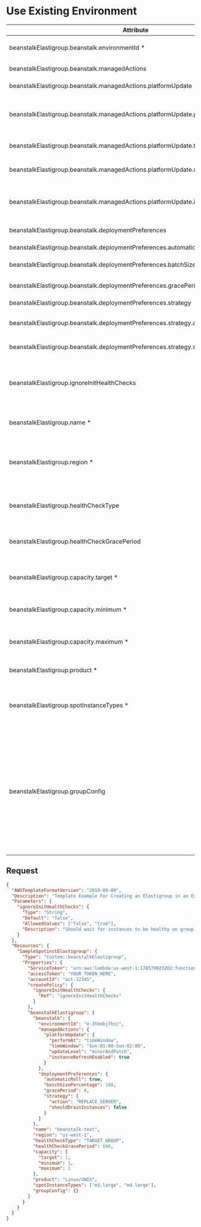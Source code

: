 # Use Existing Environment

| **Attribute**                                                                       | **Type**    | **Description**                                                                                                                                                                                                                                                                                                                                                                                                            |
| ----------------------------------------------------------------------------------- | ----------- | -------------------------------------------------------------------------------------------------------------------------------------------------------------------------------------------------------------------------------------------------------------------------------------------------------------------------------------------------------------------------------------------------------------------------- |
| beanstalkElastigroup.beanstalk.environmentId \*                                     | **String**  | The beanstalk environment ID<br>Example: `e-12345`                                                                                                                                                                                                                                                                                                                                                                         |
| beanstalkElastigroup.beanstalk.managedActions                                       | **Object**  | managedActions schema                                                                                                                                                                                                                                                                                                                                                                                                      |
| beanstalkElastigroup.beanstalk.managedActions.platformUpdate                        | **Object**  | platformUpdate schema                                                                                                                                                                                                                                                                                                                                                                                                      |
| beanstalkElastigroup.beanstalk.managedActions.platformUpdate.performAt              | **String**  | Either never or timeWindow. if set to timeWindow then timeWindow parameter must be set                                                                                                                                                                                                                                                                                                                                     |
| beanstalkElastigroup.beanstalk.managedActions.platformUpdate.timeWindow             | **String**  | Time window range<br>Example: `ddd:hh:mm-ddd:hh:mm`                                                                                                                                                                                                                                                                                                                                                                        |
| beanstalkElastigroup.beanstalk.managedActions.platformUpdate.updateLevel            | **String**  | Can be either patch` or minorAndPatch (default)                                                                                                                                                                                                                                                                                                                                                                            |
| beanstalkElastigroup.beanstalk.managedActions.platformUpdate.instanceRefreshEnabled | **Boolean** | If the flag is set to true and at the end of the time window there is no available update, the group will be rolled                                                                                                                                                                                                                                                                                                        |
| beanstalkElastigroup.beanstalk.deploymentPreferences                                | **String**  | deploymentPreferences schema                                                                                                                                                                                                                                                                                                                                                                                               |
| beanstalkElastigroup.beanstalk.deploymentPreferences.automaticRoll                  | **String**  | Should roll automatically                                                                                                                                                                                                                                                                                                                                                                                                  |
| beanstalkElastigroup.beanstalk.deploymentPreferences.batchSizePercentage            | **String**  | Size of patch for roll as a percent                                                                                                                                                                                                                                                                                                                                                                                        |
| beanstalkElastigroup.beanstalk.deploymentPreferences.gracePeriod                    | **String**  | Amount of time between each batch in a roll                                                                                                                                                                                                                                                                                                                                                                                |
| beanstalkElastigroup.beanstalk.deploymentPreferences.strategy                       | **String**  | Strategy schema                                                                                                                                                                                                                                                                                                                                                                                                            |
| beanstalkElastigroup.beanstalk.deploymentPreferences.strategy.action                | **String**  | Action type<br>Example: `REPLACE_SERVER`, `RESTART_SERVER`                                                                                                                                                                                                                                                                                                                                                                 |
| beanstalkElastigroup.beanstalk.deploymentPreferences.strategy.shouldDrainInstances  | **String**  | Should instances be drained while rolling                                                                                                                                                                                                                                                                                                                                                                                  |
| beanstalkElastigroup.ignoreInitHealthChecks                                         | **String**  | Determines whether Elasitgroup should wait for the instances to be healthy in order to complete the group's creation<br>Example: `False`                                                                                                                                                                                                                                                                                   |
| beanstalkElastigroup.name \*                                                        | **String**  | The name to give the Spot Elastigroup<br>Example: `MyBeanstalkEG`                                                                                                                                                                                                                                                                                                                                                          |
| beanstalkElastigroup.region \*                                                      | **String**  | The region of the existing Beanstalk environment. The new Elastigroup will be created in the same region.<br>Example: `us-west-2`                                                                                                                                                                                                                                                                                          |
| beanstalkElastigroup.healthCheckType                                                | **String**  | How Elastigroup will preform health checks. Valid values: TARGET_GROUP                                                                                                                                                                                                                                                                                                                                                     | ELB | EC2 | NONE |
| beanstalkElastigroup.healthCheckGracePeriod                                         | **Integer** | Time to wait before starting health checks on the instances in the Elastigroup.<br>Example: `600`                                                                                                                                                                                                                                                                                                                          |
| beanstalkElastigroup.capacity.target \*                                             | **Integer** | The number of instances the Elastigroup will launch.<br>Example: `2`                                                                                                                                                                                                                                                                                                                                                       |
| beanstalkElastigroup.capacity.minimum \*                                            | **Integer** | The minimum number of instances allowed in the Elastigroup.<br>Example: `1`                                                                                                                                                                                                                                                                                                                                                |
| beanstalkElastigroup.capacity.maximum \*                                            | **Integer** | The maximum number of instances allowed in the Elastigorup.<br>Example: `3`                                                                                                                                                                                                                                                                                                                                                |
| beanstalkElastigroup.product \*                                                     | **String**  | A valid AWS product type.<br>Example: `Linux/UNIX`                                                                                                                                                                                                                                                                                                                                                                         |
| beanstalkElastigroup.spotInstanceTypes \*                                           | **Array**   | A list of EC2 instance types that the Elastigroup is allowed to choose from.<br>Example: `["m3.large", "m4.large"]`                                                                                                                                                                                                                                                                                                        |
| beanstalkElastigroup.groupConfig                                                    | **Object**  | Additional Elastigroup properties that will be merged with the imported Beanstalk configuration. Valid parameters include those listed in the official Elastigroup API, found here: [AWS Elastigroup Definition](https://docs.spot.io/spotinst-api/elastigroup/amazon-web-services/create/)<br>Example: `{"scheduling": { "tasks": [{"taskType": "roll", "cronExpression": "0 0 * * 0", "batchSizePercentage": 20 } ] } }` |

## Request

```json
{
  "AWSTemplateFormatVersion": "2010-09-09",
  "Description": "Template Example For Creating an Elastigroup in an Existing Beanstalk environment ",
  "Parameters": {
    "ignoreInitHealthChecks": {
      "Type": "String",
      "Default": "false",
      "AllowedValues": ["false", "true"],
      "Description": "Should wait for instances to be healthy on group create"
    }
  },
  "Resources": {
    "SampleSpotinstElastigroup": {
      "Type": "Custom::beanstalkElastigroup",
      "Properties": {
        "ServiceToken": "arn:aws:lambda:us-west-1:178579023202:function:spotinst-cloudformation",
        "accessToken": "YOUR_TOKEN_HERE",
        "accountId": "act-12345",
        "createPolicy": {
          "ignoreInitHealthChecks": {
            "Ref": "ignoreInitHealthChecks"
          }
        },
        "beanstalkElastigroup": {
          "beanstalk": {
            "environmentId": "e-3tkmbj7hzc",
            "managedActions": {
              "platformUpdate": {
                "performAt": "timeWindow",
                "timeWindow": "Sun:01:00-Sun:02:00",
                "updateLevel": "minorAndPatch",
                "instanceRefreshEnabled": true
              }
            },
            "deploymentPreferences": {
              "automaticRoll": true,
              "batchSizePercentage": 100,
              "gracePeriod": 0,
              "strategy": {
                "action": "REPLACE_SERVER",
                "shouldDrainInstances": false
              }
            }
          },
          "name": "beanstalk-test",
          "region": "us-west-1",
          "healthCheckType": "TARGET_GROUP",
          "healthCheckGracePeriod": 600,
          "capacity": {
            "target": 1,
            "minimum": 1,
            "maximum": 1
          },
          "product": "Linux/UNIX",
          "spotInstanceTypes": ["m3.large", "m4.large"],
          "groupConfig": {}
        }
      }
    }
  }
}
```
